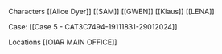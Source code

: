 Characters
[[Alice Dyer]]
[[SAM]]
[[GWEN]]
[[Klaus]]
[[LENA]]

Case: [[Case 5 - CAT3C7494-19111831-29012024]]

Locations
[[OIAR MAIN OFFICE]]
